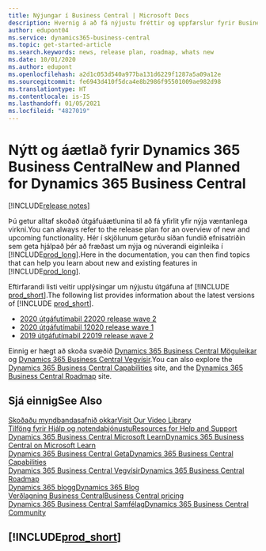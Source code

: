```yaml
---
title: Nýjungar í Business Central | Microsoft Docs
description: Hvernig á að fá nýjustu fréttir og uppfærslur fyrir Business Central.
author: edupont04
ms.service: dynamics365-business-central
ms.topic: get-started-article
ms.search.keywords: news, release plan, roadmap, whats new
ms.date: 10/01/2020
ms.author: edupont
ms.openlocfilehash: a2d1c053d540a977ba131d6229f1287a5a09a12e
ms.sourcegitcommit: fe6943d410f5dca4e8b2986f95501009ae982d98
ms.translationtype: HT
ms.contentlocale: is-IS
ms.lasthandoff: 01/05/2021
ms.locfileid: "4827019"
---
```

# <a name="new-and-planned-for-dynamics-365-business-central"></a><span data-ttu-id="10464-103">Nýtt og áætlað fyrir Dynamics 365 Business Central</span><span class="sxs-lookup"><span data-stu-id="10464-103">New and Planned for Dynamics 365 Business Central</span></span>

[!INCLUDE[release notes](includes/release-notes.md)]

<span data-ttu-id="10464-104">Þú getur alltaf skoðað útgáfuáætlunina til að fá yfirlit yfir nýja væntanlega virkni.</span><span class="sxs-lookup"><span data-stu-id="10464-104">You can always refer to the release plan for an overview of new and upcoming functionality.</span></span> <span data-ttu-id="10464-105">Hér í skjölunum geturðu síðan fundið efnisatriðin sem geta hjálpað þér að fræðast um nýja og núverandi eiginleika í [!INCLUDE[prod_long](includes/prod_long.md)].</span><span class="sxs-lookup"><span data-stu-id="10464-105">Here in the documentation, you can then find topics that can help you learn about new and existing features in [!INCLUDE[prod_long](includes/prod_long.md)].</span></span> 

<span data-ttu-id="10464-106">Eftirfarandi listi veitir upplýsingar um nýjustu útgáfuna af [!INCLUDE [prod_short](includes/prod_short.md)].</span><span class="sxs-lookup"><span data-stu-id="10464-106">The following list provides information about the latest versions of [!INCLUDE [prod_short](includes/prod_short.md)].</span></span>  

* [<span data-ttu-id="10464-107">2020 útgáfutímabil 2</span><span class="sxs-lookup"><span data-stu-id="10464-107">2020 release wave 2</span></span>](/dynamics365-release-plan/2020wave2/smb/dynamics365-business-central/planned-features)  
* [<span data-ttu-id="10464-108">2020 útgáfutímabil 1</span><span class="sxs-lookup"><span data-stu-id="10464-108">2020 release wave 1</span></span>](/dynamics365-release-plan/2020wave1/dynamics365-business-central/planned-features)  
* [<span data-ttu-id="10464-109">2019 útgáfutímabil 2</span><span class="sxs-lookup"><span data-stu-id="10464-109">2019 release wave 2</span></span>](/dynamics365-release-plan/2019wave2/dynamics365-business-central/planned-features)  

<span data-ttu-id="10464-110">Einnig er hægt að skoða svæðið [Dynamics 365 Business Central Möguleikar](https://dynamics.microsoft.com/business-central/capabilities/) og [Dynamics 365 Business Central Vegvísir](https://dynamics.microsoft.com/roadmap/business-central/).</span><span class="sxs-lookup"><span data-stu-id="10464-110">You can also explore the [Dynamics 365 Business Central Capabilities](https://dynamics.microsoft.com/business-central/capabilities/) site, and the [Dynamics 365 Business Central Roadmap](https://dynamics.microsoft.com/roadmap/business-central/) site.</span></span>  

## <a name="see-also"></a><span data-ttu-id="10464-111">Sjá einnig</span><span class="sxs-lookup"><span data-stu-id="10464-111">See Also</span></span>

[<span data-ttu-id="10464-112">Skoðaðu myndbandasafnið okkar</span><span class="sxs-lookup"><span data-stu-id="10464-112">Visit Our Video Library</span></span>](across-videos.md)  
[<span data-ttu-id="10464-113">Tilföng fyrir Hjálp og notendaþjónustu</span><span class="sxs-lookup"><span data-stu-id="10464-113">Resources for Help and Support</span></span>](product-help-and-support.md)  
[<span data-ttu-id="10464-114">Dynamics 365 Business Central Microsoft Learn</span><span class="sxs-lookup"><span data-stu-id="10464-114">Dynamics 365 Business Central on Microsoft Learn</span></span>](/learn/dynamics365/business-central?WT.mc_id=dyn365bc_landingpage-docs)  
[<span data-ttu-id="10464-115">Dynamics 365 Business Central Geta</span><span class="sxs-lookup"><span data-stu-id="10464-115">Dynamics 365 Business Central Capabilities</span></span>](https://dynamics.microsoft.com/business-central/capabilities/)  
[<span data-ttu-id="10464-116">Dynamics 365 Business Central Vegvísir</span><span class="sxs-lookup"><span data-stu-id="10464-116">Dynamics 365 Business Central Roadmap</span></span>](https://dynamics.microsoft.com/roadmap/business-central/)  
[<span data-ttu-id="10464-117">Dynamics 365 blogg</span><span class="sxs-lookup"><span data-stu-id="10464-117">Dynamics 365 Blog</span></span>](https://cloudblogs.microsoft.com/dynamics365/it/product/business-central/)  
[<span data-ttu-id="10464-118">Verðlagning Business Central</span><span class="sxs-lookup"><span data-stu-id="10464-118">Business Central pricing</span></span>](https://dynamics.microsoft.com/business-central/overview/#pricing)  
[<span data-ttu-id="10464-119">Dynamics 365 Business Central Samfélag</span><span class="sxs-lookup"><span data-stu-id="10464-119">Dynamics 365 Business Central Community</span></span>](https://community.dynamics.com/business/)

## [!INCLUDE[prod_short](includes/free_trial_md.md)]
